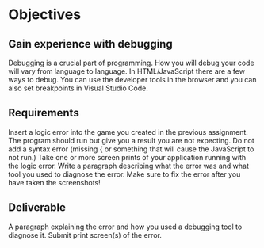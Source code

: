 # Objectives
## Gain experience with debugging
Debugging is a crucial part of programming. How you will debug your code will vary from language to language. In HTML/JavaScript there are a few ways to debug. You can use the developer tools in the browser and you can also set breakpoints in Visual Studio Code.
## Requirements

Insert a logic error into the game you created in the previous assignment. The program should run but give you a result you are not expecting.
Do not add a syntax error (missing { or something that will cause the JavaScript to not run.) 
Take one or more screen prints of your application running with the logic error.
Write a paragraph describing what the error was and what tool you used to diagnose the error.
Make sure to fix the error after you have taken the screenshots!

## Deliverable

A paragraph explaining the error and how you used a debugging tool to diagnose it.
Submit print screen(s) of the error.
